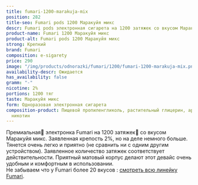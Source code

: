 ```yaml
---
title: fumari-1200-marakuja-mix
position: 282
title-seo: Fumari pods 1200 Маракуйя микс
descr: Fumari pods электронная сигарета на 1200 затяжек со вкусом Маракуйя микс
product-name: Fumari 1200 Маракуйя микс
product-alt: Fumari pods 1200 Маракуйя микс
strong: Крепкий
brand: Fumari
composition: e-sigarety
price: 290
image: "/img/products/odnorazki/fumari/1200/fumari-1200-marakuja-mix.png"
availability-descr: Ожидается
has_availability: false
gramm: "-"
nicotine: 2%
portions: 1200 тяг
taste: Маракуйя микс
form: Одноразовая электронная сигарета
composition-product: Пищевой пропиленгликоль, растительный глицерин, ароматизатор,
  никотин
---
```


Премиальная🥇 электронка Fumari на 1200 затяжек💨 со вкусом Маракуйя микс. Заявленная крепость 2%, но на деле немного больше. Тянется очень легко и приятно (не сравнить ни с одним другим устройством). Заявленное количество затяжек соответствует действительности. Приятный матовый корпус делают этот девайс очень удобным и комфортным в использовании.<br>
Не забываем что у Fumari более 20 вкусов : [смотреть всю линейку Fumari](/fumari).